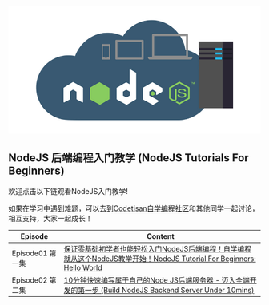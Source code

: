 ![nodejs](nodejs.jpg)

## NodeJS 后端编程入门教学 (NodeJS Tutorials For Beginners)

欢迎点击以下链观看NodeJS入门教学! 

如果在学习中遇到难题，可以去到[Codetisan自学编程社区](https://bit.ly/2AHylzN)和其他同学一起讨论，相互支持，大家一起成长！


| Episode | Content |
| ------ | ------ |
| Episode01 第一集 | [保证零基础初学者也能轻松入门NodeJS后端编程！自学编程就从这个NodeJS教学开始！NodeJS Tutorial For Beginners: Hello World](https://youtu.be/PQoK7r4MJoQ) |
| Episode02 第二集 | [10分钟快速编写属于自己的Node JS后端服务器 - 迈入全端开发的第一步 (Build NodeJS Backend Server Under 10mins)](https://youtu.be/zHB1dn8FU44) |
